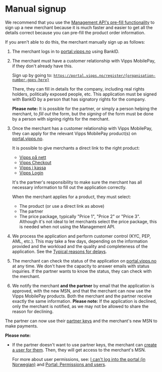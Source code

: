 <!-- START_METADATA
---
title: Manual signup
sidebar_label: Manual signup
description: Vipps MobilePay partner manual signup
sidebar_position: 35
pagination_next: null
pagination_prev: null
---
END_METADATA -->

# Manual signup

We recommend that you use the
[Management API's pre-fill functionality](https://developer.vippsmobilepay.com/docs/APIs/management-api/management-api-guide/#pre-fill-a-product-order) to sign up a new merchant because it is much faster and easier to get all the details correct because you can pre-fill the product order information.

If you aren't able to do this, the merchant manually sign up as follows:

1. The merchant logs in to
   [portal.vipps.no](https://portal.vipps.no) using BankID.

2. The merchant must have a customer relationship with Vipps MobilePay, if they don't already have this.

    Sign up by going to:
   [`https://portal.vipps.no/register/{organisation-number-goes-here}`](https://portal.vipps.no)

   There, they can fill in details for the company, including
   real rights holders, politically exposed people, etc.
   This application must be signed with BankID by a person that has
   signatory rights for the company.

   **Please note:** It is possible for the partner, or simply a person helping the merchant,
   to *fill out* the form, but the *signing* of the form must be done
   by a person with signing rights for the merchant.

3. Once the merchant has a customer relationship with Vipps MobilePay, they can apply for the relevant Vipps MobilePay product(s) on
   [portal.vipps.no](https://portal.vipps.no).

   It is possible to give merchants a direct link to the right product:
   * [Vipps på nett](https://portal.vipps.no/register/vippspaanett)
   * [Vipps Checkout](https://portal.vipps.no/register/vippscheckout)
   * [Vipps i kassa](https://portal.vipps.no/register/vippsikasse)
   * [Vipps Login](https://portal.vipps.no/register/vippslogginn)

   It's the partner's responsibility to make sure the merchant has all necessary
   information to fill out the application correctly.

   When the merchant applies for a product, they must select:
   * The product (or use a direct link as above)
   * The partner
   * The price package, typically "Price 1", "Price 2" or "Price 3".
      Although it's not ideal to let merchants select the price package,
      this is needed when not using the Management API.

4. We process the application and perform customer control (KYC, PEP, AML, etc.).
   This may take a few days, depending on the information provided and the workload
   and the quality and completeness of the application.
   See the
   [Typical reasons for delays](https://developer.vippsmobilepay.com/docs/partner#typical-reasons-for-delays).
5. The merchant can check the status of the application on
   [portal.vipps.no](https://portal.vipps.no)
   at any time.
   We don't have the capacity to answer emails with status inquiries.
   If the partner wants to know the status, they can check with the merchant.
6. We notify the merchant **and the partner** by email that the application is approved,
   with the new MSN, and that the merchant can now use the Vipps MobilePay products.
   Both the merchant and the partner receive exactly the same information.
   **Please note:** If the application is declined, only the merchant is notified,
   as we may not be allowed to share the reason for declining.

The partner can now use their [partner keys](./partner-keys.md)
and the merchant's new MSN to make payments.

**Please note:**

* If the partner doesn't want to use partner keys, the merchant can [create a user for them](add-portal-user.md). Then, they will get access to the merchant's MSN.

  For more about user permissions, see:
    [I can't log into the portal (in Norwegian)](https://vipps.no/hjelp/vipps/kundeforholdet-mitt/hvilke-tilganger-kan-vi-opprette-i-vippsportalen/) and
  [Portal: Permissions and users](https://developer.vippsmobilepay.com/docs/developer-resources/portal#permissions-and-users).

